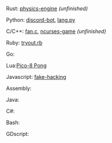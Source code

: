 Rust: [physics-engine](github.com/23marabi/physics-engine) *(unfinished)*

Python: [discord-bot](https://github.com/23marabi/discord-bot), [lang.py](https://gist.github.com/23marabi/38da63d941dcd4e776c1d73d06a9485f)

C/C++: [fan.c](https://gist.github.com/23marabi/c0f637c9c972c02693d9b201ff16959c), [ncurses-game](https://gist.github.com/23marabi/e25f4628efa134616f81d1585fea63a4) *(unfinished)*

Ruby: [tryout.rb](https://gist.github.com/23marabi/0ff947cc014d93857df71084eeea72ee)

Go:

Lua:[Pico-8 Pong](https://www.lexaloffle.com/bbs/?tid=35414)

Javascript: [fake-hacking](https://github.com/23marabi/fake-hacking)

Assembly:

Java:

C#:

Bash:

GDscript:
